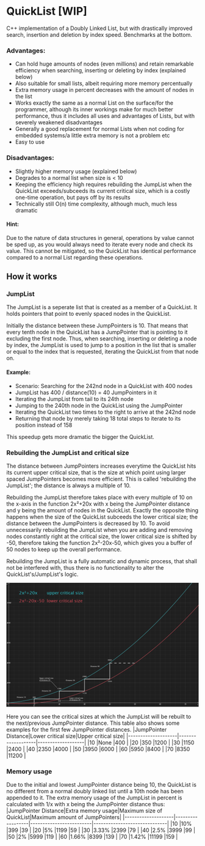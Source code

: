 # QuickList [WIP]
C++ implementation of a Doubly Linked List, but with drastically improved search, insertion and deletion by index speed. Benchmarks at the bottom.

### Advantages:
- Can hold huge amounts of nodes (even millions) and retain remarkable efficiency when searching, inserting or deleting by index (explained below)
- Also suitable for small lists, albeit requiring more memory percentually
- Extra memory usage in percent decreases with the amount of nodes in the list
- Works exactly the same as a normal List on the surface/for the programmer, although its inner workings make for much better performance, thus it includes all uses and advantages of Lists, but with severely weakened disadvantages
- Generally a good replacement for normal Lists when not coding for embedded systems/a little extra memory is not a problem etc
- Easy to use

### Disadvantages:
- Slightly higher memory usage (explained below)
- Degrades to a normal list when size is < 10
- Keeping the efficiency high requires rebuilding the JumpList when the QuickList exceeds/subceeds its current critical size, which is a costly one-time operation, but pays off by its results
- Technically still O(n) time complexity, although much, much less dramatic

#### Hint:
Due to the nature of data structures in general, operations by value cannot be sped up, as you would always need to iterate every node and check its value. This cannot be mitigated, so the QuickList has identical performance compared to a normal List regarding these operations.

## How it works
### JumpList
The JumpList is a seperate list that is created as a member of a QuickList.
It holds pointers that point to evenly spaced nodes in the QuickList.

Initially the distance between these JumpPointers is 10. That means that every tenth node in the QuickList has a JumpPointer that is pointing to it excluding the first node.
Thus, when searching, inserting or deleting a node by index, the JumpList is used to jump to a position in the list that is smaller or equal to the index that is requested, iterating the QuickList from that node on.

#### Example:
- Scenario: Searching for the 242nd node in a QuickList with 400 nodes
- JumpList has 400 / distance(10) = 40 JumpPointers in it
- Iterating the JumpList from tail to its 24th node
- Jumping to the 240th node in the QuickList using the JumpPointer
- Iterating the QuickList two times to the right to arrive at the 242nd node
- Returning that node by merely taking 18 total steps to iterate to its position instead of 158

This speedup gets more dramatic the bigger the QuickList.

### Rebuilding the JumpList and critical size
The distance between JumpPointers increases everytime the QuickList hits its current upper critical size, that is the size at which point using larger spaced JumpPointers becomes more efficient. This is called 'rebuilding the JumpList'; the distance is always a multiple of 10.

Rebuilding the JumpList therefore takes place with every multiple of 10 on the x-axis in the function 2x²+20x with x being the JumpPointer distance and y being the amount of nodes in the QuickList. Exactly the opposite thing happens when the size of the QuickList subceeds the lower critical size; the distance between the JumpPointers is decreased by 10. To avoid unnecessarily rebuilding the JumpList when you are adding and removing nodes constantly right at the critical size, the lower critical size is shifted by -50, therefore taking the function 2x²-20x-50, which gives you a buffer of 50 nodes to keep up the overall performance.

Rebuilding the JumpList is a fully automatic and dynamic process, that shall not be interfered with, thus there is no functionality to alter the QuickList's/JumpList's logic.

![alt text](https://github.com/DerEasy/QuickList/blob/main/images/QuickList%20critical%20size%20graph.png)

Here you can see the critical sizes at which the JumpList will be rebuilt to the next/previous JumpPointer distance. This table also shows some examples for the first few JumpPointer distances.
|JumpPointer Distance|Lower critical size|Upper critical size|
|--------------------|-------------------|-------------------|
|10                  |None               |400                |
|20                  |350                |1200               |
|30                  |1150               |2400               |
|40                  |2350               |4000               |
|50                  |3950               |6000               |
|60                  |5950               |8400               |
|70                  |8350               |11200              |

### Memory usage
Due to the initial and lowest JumpPointer distance being 10, the QuickList is no different from a normal doubly linked list until a 10th node has been appended to it.
The extra memory usage of the JumpList in percent is calculated with 1/x with x being the JumpPointer distance thus:
|JumpPointer Distance|Extra memory usage|Maximum size of QuickList|Maximum amount of JumpPointers|
|--------------------|------------------|-------------------------|------------------------------|
|10                  |10%               |399                      |39                            |
|20                  |5%                |1199                     |59                            |
|30                  |3.33%             |2399                     |79                            |
|40                  |2.5%              |3999                     |99                            |
|50                  |2%                |5999                     |119                           |
|60                  |1.66%             |8399                     |139                           |
|70                  |1.42%             |11199                    |159                           |




